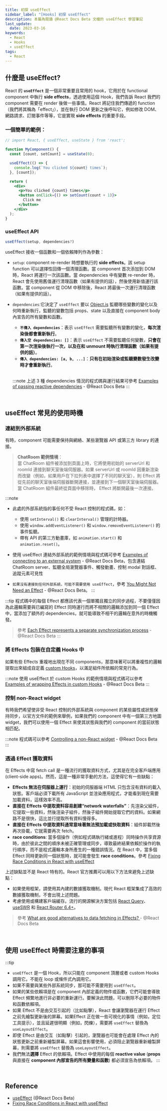 ```yaml
---
title: 初探 useEffect
sidebar_label: "[Hooks] 初探 useEffect"
description: 本篇為閱讀 @React Docs Beta 文檔的 useEffect 學習筆記
last_update:
  date: 2023-03-16
keywords:
  - React
  - Hooks
  - useEffect
tags:
  - React
---
```



## **什麼是 useEffect?**
React 的 **`useEffect`** 是一個非常重要且常用的 hook，它用於在 functional component 中執行 **side effects**，透過使用這個 Hook，我們告訴 React 我們的 component 需要在 render 後做一些事情。React 將記住我們傳遞的 function（我們將其稱為「effect」），並在執行 DOM 更新之後呼叫它，例如修改 DOM、網路請求、訂閱事件等等，它是實現 **side effects** 的重要手段。

### **一個簡單的範例：**
```jsx live
// import React, { useEffect, useState } from 'react';

function MyComponent() {
  const [count, setCount] = useState(0);

  useEffect(() => {
    console.log(`You clicked ${count} times`);
  }, [count]);

  return (
    <div>
      <p>You clicked {count} times</p>
      <button onClick={() => setCount(count + 1)}>
        Click me
      </button>
    </div>
  );
}

```

### **useEffect API**

```jsx
useEffect(setup, dependencies?)
```
useEffect 接收一個函數和一個依賴陣列作為參數：
- `setup`: component re-render 時想要執行的 **side effects**。該 setup function 可以選擇性回傳一個清理函數。當 component 首次添加到 DOM 時，React 將運行一次該函數。當 dependencies 中有變數 re-render 時，React 會先使用舊值運行清理函數（如果有提供的話），然後使用新值運行該函數。當 component 從 DOM 中移除後，React 將最後一次運行清理函數（如果有提供的話）。

- `dependencies`:它決定了 `useEffect` 要以 [Object.is](https://developer.mozilla.org/en-US/docs/Web/JavaScript/Reference/Global_Objects/Object/is) 監聽哪些變數的變化以及何時重新執行，監聽的變數包括 props、state 以及直接在 component body 內宣告的所有變數和函數。

  - **`不傳入 dependencies`**：表示 `useEffect` 需要監聽所有變數的變化，**每次渲染後都會重新執行**。
  - **`傳入空 dependencies: []`**：表示 `useEffect` 不需要監聽任何變數，**只會在第一次渲染後執行一次，以及在和 unmount 時執行清理函數（如果有提供的話）**。
  - **`傳入 dependencies: [a, b, ...]`**：**只有在初始渲染或監聽變數發生改變時才會重新執行**。
  
  <br/>

  :::note
  上述 3 種 dependencies 情況的程式碼與運行結果可參考 [Examples of passing reactive dependencies](https://beta.reactjs.org/reference/react/useEffect#examples-dependencies) - @React Docs Beta
  :::


<br/>


## **useEffect 常見的使用時機**

### **連結到外部系統**
有時，component 可能需要保持與網絡、某些瀏覽器 API 或第三方 library 的連接。

> **ChatRoom 範例情境**：  
當 ChatRoom 組件被添加到頁面上時，它將使用初始的 serverUrl 和 roomId 連接到聊天室後端伺服器。如果 serverUrl 或 roomId 因重新渲染而改變（例如，如果用戶在下拉列表中選擇了不同的聊天室），則 Effect 將從先前的聊天室後端伺服器斷開連接，並連接到下一個聊天室後端伺服器。當 ChatRoom 組件最終從頁面中移除時， Effect 將斷開最後一次連接。

:::note
- 此處的外部系統指的事任何不受 React 控制的程式碼，如：
  - 使用 `setInterval()` 和 `clearInterval()` 管理的計時器。
  - 使用 `window.addEventListener()` 和 `window.removeEventListener()` 的事件監聽。
  - 帶有 API 的第三方動畫庫，如 `animation.start()` 和 `animation.reset()`。

- 使用 useEffect 連結外部系統的範例情境與程式碼可參考 [Examples of connecting to an external system](https://beta.reactjs.org/reference/react/useEffect#examples-connecting) - @React Docs Beta，包含連結 ChatRoom server、監聽全局瀏覽器事件、觸發動畫、控制 modal 對話框、追蹤元素可見性
- `如果沒有連接到任何外部系統，可能不需要使用 useEffect`，參考 [You Might Not Need an Effect](https://beta.reactjs.org/learn/you-might-not-need-an-effect) - @React Docs Beta。
:::

:::tip
程式碼中的每個 Effect 都應該代表一個單獨且獨立的同步過程，不要僅僅因為此邏輯需要與已編寫的 Effect 同時運行而將不相關的邏輯添加到同一個 Effect 中，當添加了額外的 dependencies，就可能導致不相干的邏輯在意外的時機觸發。
> 參考 [Each Effect represents a separate synchronization process](https://beta.reactjs.org/learn/lifecycle-of-reactive-effects#each-effect-represents-a-separate-synchronization-process) - @React Docs Beta
:::

### **將 Effects 包裝在自定義 Hooks 中**
如果有些 Effects 重複地出現在不同 components，那意味著可以將重複性的邏輯提取出來組成自定義 [custom Hooks](https://beta.reactjs.org/learn/reusing-logic-with-custom-hooks)，以滿足組件所依賴的常見行為。

:::note
使用 useEffect 於 custom Hooks 的範例情境與程式碼可以參考 [Examples of wrapping Effects in custom Hooks](https://beta.reactjs.org/reference/react/useEffect#examples-custom-hooks) - @React Docs Beta
:::


### **控制 non-React widget**
有時我們希望使非受 React 控制的外部系統與 component 的某些屬性或狀態保持同步，以官方文件的範例來舉例，如果我們的 component 中有一個第三方地圖 widget，我們可以使用一個 Effect 來使其狀態與我們的 component 的當前狀態相匹配。

:::note
程式碼可以參考 [Controlling a non-React widget](https://beta.reactjs.org/reference/react/useEffect#controlling-a-non-react-widget) - @React Docs Beta
:::


### **透過 Effect 獲取資料**
在 Effects 中寫 fetch call 是一種流行的獲取資料方式，尤其是在完全客戶端應用(client-side apps)。然而，這是一種非常手動的方法，這使得它有一些缺點：

- **Effects 無法在伺服器上運行**：初始的伺服器端 HTML 只包含沒有資料的載入狀態。客戶端必須下載所有 JavaScript 並渲染應用程式，才能看到現在需要加載資料，這樣效率不高。
- **直接在 Effects 中提取資料容易創建“network waterfalls”**：先渲染父組件，它提取一些資料，然後渲染子組件，然後子組件開始提取它們的資料。如果網路不是很快，這比並行提取所有資料慢得多。
- **直接在 Effects 中提取資料通常意味著無法預加載或快取資料**：組件卸載然後再次掛載，它就需要再次 fetch。
- **race conditions**: 當多個操作（例如程式碼執行緒或進程）同時操作共享資源時，由於彼此之間的順序未被正確管理或同步，導致最終結果依賴於操作的執行順序，而不是程式邏輯本身所產生的一種錯誤情況。在 React 中，當多個 Effect 同時更新同一個狀態時，就可能會發生 **race conditions**。參考 [Fixing Race Conditions in React with useEffect](https://maxrozen.com/race-conditions-fetching-data-react-with-useeffect)

上述缺點並不是 React 特有的。React 官方推薦可以用以下方法來避免上述缺點：
- 如果使用框架，請使用其內建的數據獲取機制。現代 React 框架集成了高效的數據獲取機制，不會出現上述問題。
- 考慮使用或構建客戶端緩存。流行的開源解決方案包括 [React Query](https://tanstack.com/query/v3/)、[useSWR](https://swr.vercel.app/) 和 [React Router 6.4+](https://beta.reactrouter.com/en/main/start/overview)。

> 參考 [What are good alternatives to data fetching in Effects? ](https://beta.reactjs.org/reference/react/useEffect#what-are-good-alternatives-to-data-fetching-in-effects) - @React Docs Beta


<br/>


## **使用 useEffect 時需要注意的事項**
:::tip
- `useEffect` 是一個 Hook，所以只能在 component 頂層或者 custom Hooks 調用它。不能在 loop 或條件式內調用它。
- 如果不需要與某些外部系統同步，那可能不需要用到 `useEffect`。
- 如果的某些依賴項是在 component 內部定義的物件或函數，它們可能會導致 Effect 頻繁地進行非必要的重新運行。要解決此問題，可以刪除不必要的物件和函數依賴項。
- 如果 Effect 不是由交互引起的（比如點擊），React 會讓瀏覽器在運行 Effect 之前先繪製更新後的屏幕。如果Effect 正在做一些可視化的事情（例如，定位工具提示），並且延遲很明顯（例如，閃爍），需要將 `useEffect` 替換為 `useLayoutEffect`。
- 即使 Effect 是由交互（如點擊）引起的，瀏覽器也可能會在處理 Effect 內的狀態更新之前重新繪製屏幕。如果這會影響使用，必須阻止瀏覽器重新繪製屏幕，則需要將 `useEffect` 替換為 `useLayoutEffect`。
- 我們無法**選擇** Effect 的依賴項。Effect 中使用的每個 **reactive value** (**props** 與直接在 **component 內部宣告的所有變量和函數**) 都必須宣告為依賴項。 
:::

<br/>


## **Reference**
- [useEffect](https://beta.reactjs.org/reference/react/useEffect)  (@React Docs Beta)
- [Fixing Race Conditions in React with useEffect](https://maxrozen.com/race-conditions-fetching-data-react-with-useeffect)
